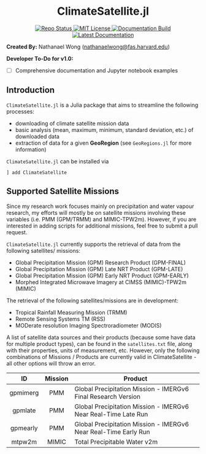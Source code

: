 # **<div align="center">ClimateSatellite.jl</div>**

<!-- Information badges -->
<p align="center">
  <a href="https://www.repostatus.org/#active">
    <img alt="Repo Status" src="https://www.repostatus.org/badges/latest/active.svg?style=flat-square" />
  </a>
  <a href="https://mit-license.org">
    <img alt="MIT License" src="https://img.shields.io/badge/License-MIT-blue.svg?style=flat-square">
  </a>
  <a href="https://github.com/JuliaClimate/ClimateSatellite.jl/workflows/Documentation/badge.svg">
    <img alt="Documentation Build" src="https://github.com/JuliaClimate/ClimateSatellite.jl/actions?query=workflow%3ADocumentation">
  </a>
  <a href="https://juliaclimate.github.io/ClimateSatellite.jl/dev/">
    <img alt="Latest Documentation" src="https://img.shields.io/badge/docs-latest-blue.svg?style=flat-square">
  </a>
</p>

**Created By:** Nathanael Wong (nathanaelwong@fas.harvard.edu)

**Developer To-Do for v1.0:**
* [ ] Comprehensive documentation and Jupyter notebook examples

## **Introduction**

`ClimateSatellite.jl` is a Julia package that aims to streamline the following processes:
* downloading of climate satellite mission data
* basic analysis (mean, maximum, minimum, standard deviation, etc.) of downloaded data
* extraction of data for a given **GeoRegion** (see `GeoRegions.jl` for more information)

`ClimateSatellite.jl` can be installed via
```
] add ClimateSatellite
```

## Supported Satellite Missions
Since my research work focuses mainly on precipitation and water vapour research, my efforts will mostly be on satellite missions involving these variables (i.e. PMM (GPM/TRMM) and MIMIC-TPW2m).  However, if you are interested in adding scripts for additional missions, feel free to submit a pull request.

`ClimateSatellite.jl` currently supports the retrieval of data from the following satellites/
missions:
* Global Precipitation Mission (GPM) Research Product (GPM-FINAL)
* Global Precipitation Mission (GPM) Late NRT Product (GPM-LATE)
* Global Precipitation Mission (GPM) Early NRT Product (GPM-EARLY)
* Morphed Integrated Microwave Imagery at CIMSS (MIMIC)-TPW2m (MIMIC)

The retrieval of the following satellites/missions are in development:
* Tropical Rainfall Measuring Mission (TRMM)
* Remote Sensing Systems TM (RSS)
* MODerate resolution Imaging Spectroradiometer (MODIS)

A list of satellite data sources and their products (because some have data for multiple product types), can be found in the `satellites.txt` file, along with their properties, units of measurement, etc.  However, only the following combinations of Missions / Products are currently valid in ClimateSatellite - all other options will throw an error.

|    ID   | Mission | Product |
|  :---:  | :---: | --- |
| gpmimerg |  PMM  | Global Precipitation Mission - IMERGv6 Final Research Version |
| gpmlate  |  PMM  | Global Precipitation Mission - IMERGv6 Near Real-Time Late Run |
| gpmearly |  PMM  | Global Precipitation Mission - IMERGv6 Near Real-Time Early Run |
| mtpw2m   | MIMIC | Total Precipitable Water v2m |
